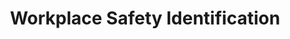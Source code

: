 ---
title: "Workplace Safety Identification"
permalink: /docs/projects/workplacesafety
redirect_to:
  - https://azure.github.io/Vision-AI-DevKit-Pages/docs/community_project02
excerpt: "Ensuring worplace safety using Custom Vision ML and Azure services."
header:
  overlay_image: /assets/images/safety.jpg
  overlay_full: true
  teaser: /assets/images/safety.jpg
difficulty: EASY
last_modified_at: 2019-09-13
---